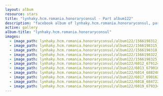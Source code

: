 ```yaml
---
layout: album
resource: stars
title: "lynhaky.hcm.romania.honoraryconsul - Part album122"
description: "facebook album of lynhaky.hcm.romania.honoraryconsul, part album122."
active: gallery
album-title: "lynhaky.hcm.romania.honoraryconsul"
images:
  - image_path: lynhaky.hcm.romania.honoraryconsul/album122/1566198312_linh3044.jpg
  - image_path: lynhaky.hcm.romania.honoraryconsul/album122/1566198315_linh3059.jpg
  - image_path: lynhaky.hcm.romania.honoraryconsul/album122/1566198318_linh3082.jpg
  - image_path: lynhaky.hcm.romania.honoraryconsul/album122/1566198322_linh3145.jpg
  - image_path: lynhaky.hcm.romania.honoraryconsul/album122/1566198325_linh3173.jpg
  - image_path: lynhaky.hcm.romania.honoraryconsul/album122/6012_67912494_2556417991059721_350845098042327040_n.jpg
  - image_path: lynhaky.hcm.romania.honoraryconsul/album122/6013_67901087_2556417927726394_2250936954755481600_n.jpg
  - image_path: lynhaky.hcm.romania.honoraryconsul/album122/6014_68824816_2556417847726402_2343582019260252160_n.jpg
  - image_path: lynhaky.hcm.romania.honoraryconsul/album122/6017_69016296_2556417701059750_2446211821871300608_n.jpg
  - image_path: lynhaky.hcm.romania.honoraryconsul/album122/6018_68472264_2556417557726431_6983906720703578112_n.jpg
  - image_path: lynhaky.hcm.romania.honoraryconsul/album122/6019_67933491_2556417397726447_3156847678919278592_n.jpg
---
```

